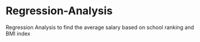 # Regression-Analysis
Regression Analysis to find the average salary based on school ranking and BMI index
